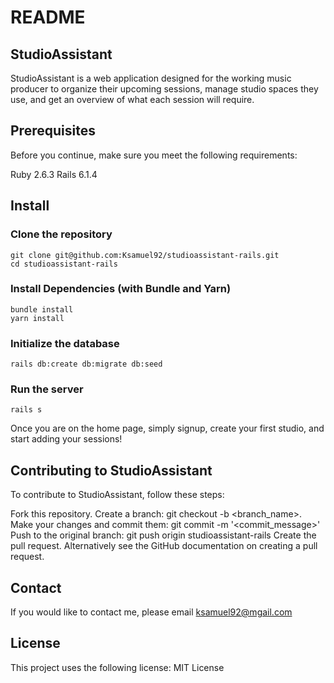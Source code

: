 # README
## StudioAssistant

StudioAssistant is a web application designed for the working music producer to organize their upcoming sessions, manage studio spaces they use, and get an overview of what each session will require.

## Prerequisites

Before you continue, make sure you meet the following requirements:

Ruby 2.6.3
Rails 6.1.4

## Install

### Clone the repository
```
git clone git@github.com:Ksamuel92/studioassistant-rails.git
cd studioassistant-rails
```
### Install Dependencies (with Bundle and Yarn)
```
bundle install  
yarn install
```
### Initialize the database
```
rails db:create db:migrate db:seed
```
### Run the server
```
rails s
```
Once you are on the home page, simply signup, create your first studio, and start adding your sessions!

## Contributing to StudioAssistant
To contribute to StudioAssistant, follow these steps:

Fork this repository.
Create a branch: git checkout -b <branch_name>.
Make your changes and commit them: git commit -m '<commit_message>'
Push to the original branch: git push origin studioassistant-rails
Create the pull request.
Alternatively see the GitHub documentation on creating a pull request.

## Contact

If you would like to contact me, please email ksamuel92@mgail.com

## License

This project uses the following license: MIT License
